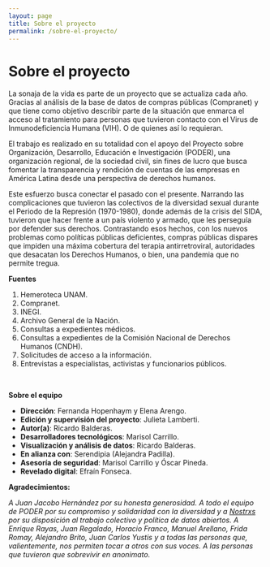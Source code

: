 ```yaml
---
layout: page
title: Sobre el proyecto
permalink: /sobre-el-proyecto/
---
```


# Sobre el proyecto

La sonaja de la vida es parte de un proyecto que se actualiza cada año. Gracias al análisis de la base de datos de compras públicas (Compranet) y que tiene como objetivo describir parte de la situación que enmarca el acceso al tratamiento para personas que tuvieron contacto con el Virus de Inmunodeficiencia Humana (VIH). O de quienes así lo requieran.

El trabajo es realizado en su totalidad con el apoyo del Proyecto sobre Organización, Desarrollo, Educación e Investigación (PODER), una organización regional, de la sociedad civil, sin fines de lucro que busca fomentar la transparencia y rendición de cuentas de las empresas en América Latina desde una perspectiva de derechos humanos.

Este esfuerzo busca conectar el pasado con el presente. Narrando las complicaciones que tuvieron las colectivos de la diversidad sexual durante el Periodo de la Represión (1970-1980), donde además de la crisis del SIDA, tuvieron que hacer frente a un país violento y armado, que les perseguía por defender sus derechos. Contrastando esos hechos, con los nuevos problemas como políticas públicas deficientes, compras públicas dispares que impiden una máxima cobertura del terapia antirretroviral, autoridades que desacatan los Derechos Humanos, o bien, una pandemia que no permite tregua.

<div class="box-text">
  <b>Fuentes</b>
  <ol>
    <li>Hemeroteca UNAM.</li>
    <li>Compranet.</li>
    <li>INEGI.</li>
    <li>Archivo General de la Nación.</li>
    <li>Consultas a expedientes médicos.</li>
    <li>Consultas a expedientes de la Comisión Nacional de Derechos Humanos (CNDH).</li>
    <li>Solicitudes de acceso a la información.</li>
    <li>Entrevistas a especialistas, activistas y funcionarios públicos.</li>
  </ol>
</div>
<br>

**Sobre el equipo**

- **Dirección**: Fernanda Hopenhaym y Elena Arengo.
- **Edición y supervisión del proyecto**: Julieta Lamberti.
- **Autor(a)**: Ricardo Balderas.
- **Desarrolladores tecnológicos**: Marisol Carrillo.
- **Visualización y análisis de datos**: Ricardo Balderas.
- **En alianza con**: Serendipia (Alejandra Padilla).
- **Asesoría de seguridad**: Marisol Carrillo y Óscar Pineda.
- **Revelado digital**: Efraín Fonseca.



**Agradecimientos:**

_A Juan Jacobo Hernández por su honesta generosidad. A todo el equipo de PODER por su compromiso y solidaridad con la diversidad y a [Nostrxs](https://www.nosotrxs.org/) por su disposición al trabajo colectivo y política de datos abiertos. A Enrique Rayas, Juan Regalado, Horacio Franco, Manuel Arellano, Frida Romay, Alejandro Brito, Juan Carlos Yustis y a todas las personas que, valientemente, nos permiten tocar a otros con sus voces. A las personas que tuvieron que sobrevivir en anonimato._

